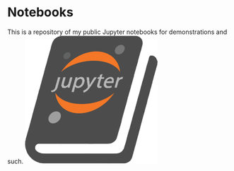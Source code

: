 # Notebooks
This is a repository of my public Jupyter notebooks for demonstrations and such.
![Jupyter logo](jupyter_logo.png)

